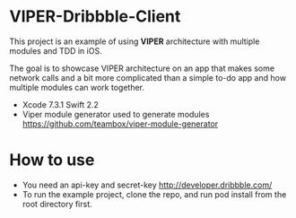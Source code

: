 # VIPER-Dribbble-Client

This project is an example of using **VIPER** architecture with multiple modules and TDD in iOS.

The goal is to showcase VIPER architecture on an app that makes some network calls and a bit more complicated than a simple to-do app and how multiple modules can work together.

* Xcode 7.3.1 Swift 2.2
* Viper module generator used to generate modules https://github.com/teambox/viper-module-generator


# How to use

* You need an api-key and secret-key http://developer.dribbble.com/
* To run the example project, clone the repo, and run pod install from the root directory first.

